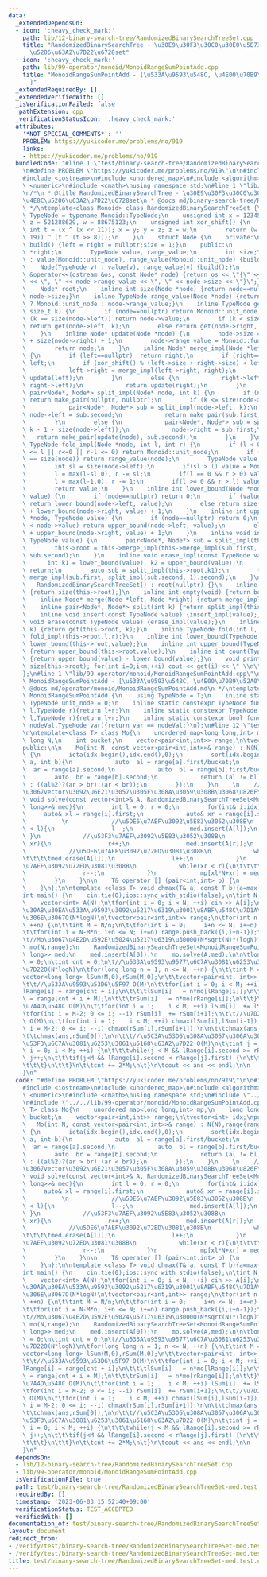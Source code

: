 ```yaml
---
data:
  _extendedDependsOn:
  - icon: ':heavy_check_mark:'
    path: lib/12-binary-search-tree/RandomizedBinarySearchTreeSet.cpp
    title: "RandomizedBinarySearchTree - \u30E9\u30F3\u30C0\u30E0\u5E73\u8861\u4E8C\
      \u5206\u63A2\u7D22\u6728set"
  - icon: ':heavy_check_mark:'
    path: lib/99-operator/monoid/MonoidRangeSumPointAdd.cpp
    title: "MonoidRangeSumPointAdd - [\u533A\u9593\u548C, \u4E00\u70B9\u52A0\u7B97\
      ]"
  _extendedRequiredBy: []
  _extendedVerifiedWith: []
  _isVerificationFailed: false
  _pathExtension: cpp
  _verificationStatusIcon: ':heavy_check_mark:'
  attributes:
    '*NOT_SPECIAL_COMMENTS*': ''
    PROBLEM: https://yukicoder.me/problems/no/919
    links:
    - https://yukicoder.me/problems/no/919
  bundledCode: "#line 1 \"test/binary-search-tree/RandomizedBinarySearchTreeSet-med.test.cpp\"\
    \n#define PROBLEM \"https://yukicoder.me/problems/no/919\"\n\n#include <vector>\n\
    #include <iostream>\n#include <unordered_map>\n#include <algorithm>\n#include\
    \ <numeric>\n#include <cmath>\nusing namespace std;\n#line 1 \"lib/12-binary-search-tree/RandomizedBinarySearchTreeSet.cpp\"\
    \n/*\n * @title RandomizedBinarySearchTree - \u30E9\u30F3\u30C0\u30E0\u5E73\u8861\
    \u4E8C\u5206\u63A2\u7D22\u6728set\n * @docs md/binary-search-tree/RandomizedBinarySearchTree.md\n\
    \ */\ntemplate<class Monoid> class RandomizedBinarySearchTreeSet {\n    using\
    \ TypeNode = typename Monoid::TypeNode;\n    unsigned int x = 123456789, y = 362436069,\
    \ z = 521288629, w = 88675123;\n    unsigned int xor_shift() {\n        unsigned\
    \ int t = (x ^ (x << 11)); x = y; y = z; z = w;\n        return (w = (w ^ (w >>\
    \ 19)) ^ (t ^ (t >> 8)));\n    }\n    struct Node {\n    private:\n        void\
    \ build() {left = right = nullptr;size = 1;}\n    public:\n        Node *left,\
    \ *right;\n        TypeNode value, range_value;\n        int size;\n        Node()\
    \ : value(Monoid::unit_node), range_value(Monoid::unit_node) {build();}\n    \
    \    Node(TypeNode v) : value(v), range_value(v) {build();}\n        friend ostream\
    \ &operator<<(ostream &os, const Node* node) {return os << \"{\" << node->value\
    \ << \", \" << node->range_value << \", \" << node->size << \"}\";}\n    };\n\
    \    Node* root;\n    inline int size(Node *node) {return node==nullptr ? 0 :\
    \ node->size;}\n    inline TypeNode range_value(Node *node) {return node==nullptr\
    \ ? Monoid::unit_node : node->range_value;}\n    inline TypeNode get(Node *node,\
    \ size_t k) {\n        if (node==nullptr) return Monoid::unit_node;\n        if\
    \ (k == size(node->left)) return node->value;\n        if (k < size(node->left))\
    \ return get(node->left, k);\n        else return get(node->right, k-1 - size(node->left));\n\
    \    }\n    inline Node* update(Node *node) {\n        node->size = size(node->left)\
    \ + size(node->right) + 1;\n        node->range_value = Monoid::func_fold(Monoid::func_fold(range_value(node->left),node->value),range_value(node->right));\n\
    \        return node;\n    }\n    inline Node* merge_impl(Node *left, Node *right)\
    \ {\n        if (left==nullptr)  return right;\n        if (right==nullptr) return\
    \ left;\n        if (xor_shift() % (left->size + right->size) < left->size) {\n\
    \            left->right = merge_impl(left->right, right);\n            return\
    \ update(left);\n        }\n        else {\n            right->left = merge_impl(left,\
    \ right->left);\n            return update(right);\n        }\n    }\n    inline\
    \ pair<Node*, Node*> split_impl(Node* node, int k) {\n        if (node==nullptr)\
    \ return make_pair(nullptr, nullptr);\n        if (k <= size(node->left)) {\n\
    \            pair<Node*, Node*> sub = split_impl(node->left, k);\n           \
    \ node->left = sub.second;\n            return make_pair(sub.first, update(node));\n\
    \        }\n        else {\n            pair<Node*, Node*> sub = split_impl(node->right,\
    \ k - 1 - size(node->left));\n            node->right = sub.first;\n         \
    \   return make_pair(update(node), sub.second);\n        }\n    }\n    inline\
    \ TypeNode fold_impl(Node *node, int l, int r) {\n        if (l < 0 || size(node)\
    \ <= l || r<=0 || r-l <= 0) return Monoid::unit_node;\n        if (l == 0 && r\
    \ == size(node)) return range_value(node);\n        TypeNode value = Monoid::unit_node;\n\
    \        int sl = size(node->left);\n        if(sl > l) value = Monoid::func_fold(value,fold_impl(node->left,l,min(sl,r)));\n\
    \        l = max(l-sl,0), r -= sl;\n        if(l == 0 && r > 0) value = Monoid::func_fold(value,node->value);\n\
    \        l = max(l-1,0), r -= 1;\n        if(l >= 0 && r > l) value = Monoid::func_fold(value,fold_impl(node->right,l,r));\n\
    \        return value;\n    }\n    inline int lower_bound(Node *node, TypeNode\
    \ value) {\n        if (node==nullptr) return 0;\n        if (value <= node->value)\
    \ return lower_bound(node->left, value);\n        else return size(node->left)\
    \ + lower_bound(node->right, value) + 1;\n    }\n    inline int upper_bound(Node\
    \ *node, TypeNode value) {\n        if (node==nullptr) return 0;\n        if (value\
    \ < node->value) return upper_bound(node->left, value);\n        else return size(node->left)\
    \ + upper_bound(node->right, value) + 1;\n    }\n    inline void insert_impl(const\
    \ TypeNode value) {\n        pair<Node*, Node*> sub = split_impl(this->root, lower_bound(this->root,value));\n\
    \        this->root = this->merge_impl(this->merge_impl(sub.first, new Node(value)),\
    \ sub.second);\n    }\n    inline void erase_impl(const TypeNode value) {\n  \
    \      int k1 = lower_bound(value), k2 = upper_bound(value);\n        if(k1==k2)\
    \ return;\n        auto sub = split_impl(this->root,k1);\n        this->root =\
    \ merge_impl(sub.first, split_impl(sub.second, 1).second);\n    }\npublic:\n \
    \   RandomizedBinarySearchTreeSet() : root(nullptr) {}\n    inline int size()\
    \ {return size(this->root);}\n    inline int empty(void) {return bool(size()==0);}\n\
    \    inline Node* merge(Node *left, Node *right) {return merge_impl(left,right);}\n\
    \    inline pair<Node*, Node*> split(int k) {return split_impl(this->root,k);}\n\
    \    inline void insert(const TypeNode value) {insert_impl(value);}\n    inline\
    \ void erase(const TypeNode value) {erase_impl(value);}\n    inline TypeNode get(size_t\
    \ k) {return get(this->root, k);}\n    inline TypeNode fold(int l, int r) {return\
    \ fold_impl(this->root,l,r);}\n    inline int lower_bound(TypeNode value) {return\
    \ lower_bound(this->root,value);}\n    inline int upper_bound(TypeNode value)\
    \ {return upper_bound(this->root,value);}\n    inline int count(TypeNode value)\
    \ {return upper_bound(value) - lower_bound(value);}\n    void print() {int m =\
    \ size(this->root); for(int i=0;i<m;++i) cout << get(i) << \" \\n\"[i==m-1];}\n\
    };\n#line 1 \"lib/99-operator/monoid/MonoidRangeSumPointAdd.cpp\"\n/*\n * @title\
    \ MonoidRangeSumPointAdd - [\u533A\u9593\u548C, \u4E00\u70B9\u52A0\u7B97]\n *\
    \ @docs md/operator/monoid/MonoidRangeSumPointAdd.md\n */\ntemplate<class T> struct\
    \ MonoidRangeSumPointAdd {\n    using TypeNode = T;\n    inline static constexpr\
    \ TypeNode unit_node = 0;\n    inline static constexpr TypeNode func_fold(TypeNode\
    \ l,TypeNode r){return l+r;}\n    inline static constexpr TypeNode func_operate(TypeNode\
    \ l,TypeNode r){return l+r;}\n    inline static constexpr bool func_check(TypeNode\
    \ nodeVal,TypeNode var){return var == nodeVal;}\n};\n#line 12 \"test/binary-search-tree/RandomizedBinarySearchTreeSet-med.test.cpp\"\
    \n\ntemplate<class T> class Mo{\n    unordered_map<long long,int> mp;\n    long\
    \ long N;\n    int bucket;\n    vector<pair<int,int>> range;\n\tvector<int> idx;\n\
    public:\n\n    Mo(int N, const vector<pair<int,int>>& range) : N(N),range(range),idx(range.size()),bucket(sqrt(N))\
    \ {\n        iota(idx.begin(),idx.end(),0);\n        sort(idx.begin(),idx.end(),[&](int\
    \ a, int b){\n            auto  al = range[a].first/bucket;\n            auto\
    \  ar = range[a].second;\n            auto  bl = range[b].first/bucket;\n    \
    \        auto  br = range[b].second;\n            return (al != bl) ? (al < bl)\
    \ : ((al%2)?(ar > br):(ar < br));\n        });\n    }\n    \n    //\u53C2\u7167\
    \u3067vector\u3092\u6E21\u3057\u305F\u308A\u3059\u308B\u3068\u826F\u3044\n   \
    \ void solve(const vector<int>& A, RandomizedBinarySearchTreeSet<MonoidRangeSumPointAdd<long\
    \ long>>& med){\n        int l = 0, r = 0;\n        for(int& i:idx){\n       \
    \     auto& xl = range[i].first;\n            auto& xr = range[i].second;\n  \
    \          \n            //\u5DE6\u7AEF\u3092\u5E83\u3052\u308B\n            while(xl\
    \ < l){\n                l--;\n                med.insert(A[l]);\n           \
    \ }\n            //\u53F3\u7AEF\u3092\u5E83\u3052\u308B\n            while(r <\
    \ xr){\n                r++;\n                med.insert(A[r]);\n            }\n\
    \            //\u5DE6\u7AEF\u3092\u72ED\u3081\u308B\n            while(l < xl){\n\
    \t\t\t\tmed.erase(A[l]);\n                l++;\n            }\n            //\u53F3\
    \u7AEF\u3092\u72ED\u3081\u308B\n            while(xr < r){\n\t\t\t\tmed.erase(A[r]);\n\
    \                r--;\n            }\n            mp[xl*N+xr] = med.get((xr-xl)/2);\n\
    \        }\n    }\n\n    T& operator [] (pair<int,int> p) {\n        return mp[p.first*N+p.second];\n\
    \    }\n};\n\ntemplate <class T> void chmax(T& a, const T b){a=max(a,b);}\n\n\
    int main() {\n    cin.tie(0);ios::sync_with_stdio(false);\n\tint N; cin >> N;\n\
    \    vector<int> A(N);\n\tfor(int i = 0; i < N; ++i) cin >> A[i];\n\n\t//\u30AF\
    \u30A8\u30EA\u533A\u9593\u3092\u5217\u6319\u3001\u8ABF\u548C\u7D1A\u6570\u306A\
    \u306E\u3067O(N*logN)\n\tvector<pair<int,int>> range;\n\tfor(int n = 1; n <= N;\
    \ ++n) {\n\t\tint M = N/n;\n\t\tfor(int i = 0;     i+n <= N; i+=n) range.push_back({i,i+n-1});\n\
    \t\tfor(int i = N-M*n; i+n <= N; i+=n) range.push_back({i,i+n-1});\n\t}\n\n\t\n\
    \t//Mo\u3067\u4E2D\u592E\u5024\u5217\u6319\u3000O(N*sqrt(N)*(logN)^2)\n    Mo<int>\
    \ mo(N,range);\n    RandomizedBinarySearchTreeSet<MonoidRangeSumPointAdd<long\
    \ long>> med;\n    med.insert(A[0]);\n    mo.solve(A,med);\n\n\tlong long ans\
    \ = 0;\n\tint cnt = 0;\n\t//\u533A\u9593\u9577\u6C7A\u3081\u6253\u3061\u5168\u63A2\
    \u7D22O(N*logN)\n\tfor(long long n = 1; n <= N; ++n) {\n\t\tint M = N/n;\n\t\t\
    vector<long long> lSum(M,0),rSum(M,0);\n\t\tvector<pair<int, int>> lRange(M),rRange(M);\n\
    \t\t//\u533A\u9593\u53D6\u5F97 O(M)\n\t\tfor(int i = 0; i < M; ++i) {\n\t\t\t\
    lRange[i] = range[cnt + i];\n\t\t\tlSum[i]   = n*mo[lRange[i]];\n\t\t\trRange[i]\
    \ = range[cnt + i + M];\n\t\t\trSum[i]   = n*mo[rRange[i]];\n\t\t}\n\t\t//\u7D2F\
    \u7A4D\u548C O(M)\n\t\tfor(int i = 1;    i < M; ++i) lSum[i]  += lSum[i-1];\n\t\
    \tfor(int i = M-2; 0 <= i; --i) rSum[i]  += rSum[i+1];\n\t\t//\u7D2F\u7A4Dmax\
    \ O(M)\n\t\tfor(int i = 1;    i < M; ++i) chmax(lSum[i],lSum[i-1]);\n\t\tfor(int\
    \ i = M-2; 0 <= i; --i) chmax(rSum[i],rSum[i+1]);\n\n\t\tchmax(ans,lSum[M-1]);\n\
    \t\tchmax(ans,rSum[0]);\n\n\t\t//\u5C3A\u53D6\u308A\u3057\u306A\u304C\u3089\u5DE6\
    \u53F3\u6C7A\u3081\u6253\u3061\u5168\u63A2\u7D22 O(M)\n\t\tint j = 0;\n\t\tfor(int\
    \ i = 0; i < M; ++i) {\n\t\t\twhile(j < M && lRange[i].second >= rRange[j].first)\
    \ j++;\n\t\t\tif(j<M && lRange[i].second < rRange[j].first) {\n\t\t\t\tchmax(ans,lSum[i]+rSum[j]);\n\
    \t\t\t}\n\t\t}\n\t\tcnt += 2*M;\n\t}\n\tcout << ans << endl;\n\n    return 0;\n\
    }\n"
  code: "#define PROBLEM \"https://yukicoder.me/problems/no/919\"\n\n#include <vector>\n\
    #include <iostream>\n#include <unordered_map>\n#include <algorithm>\n#include\
    \ <numeric>\n#include <cmath>\nusing namespace std;\n#include \"../../lib/12-binary-search-tree/RandomizedBinarySearchTreeSet.cpp\"\
    \n#include \"../../lib/99-operator/monoid/MonoidRangeSumPointAdd.cpp\"\n\ntemplate<class\
    \ T> class Mo{\n    unordered_map<long long,int> mp;\n    long long N;\n    int\
    \ bucket;\n    vector<pair<int,int>> range;\n\tvector<int> idx;\npublic:\n\n \
    \   Mo(int N, const vector<pair<int,int>>& range) : N(N),range(range),idx(range.size()),bucket(sqrt(N))\
    \ {\n        iota(idx.begin(),idx.end(),0);\n        sort(idx.begin(),idx.end(),[&](int\
    \ a, int b){\n            auto  al = range[a].first/bucket;\n            auto\
    \  ar = range[a].second;\n            auto  bl = range[b].first/bucket;\n    \
    \        auto  br = range[b].second;\n            return (al != bl) ? (al < bl)\
    \ : ((al%2)?(ar > br):(ar < br));\n        });\n    }\n    \n    //\u53C2\u7167\
    \u3067vector\u3092\u6E21\u3057\u305F\u308A\u3059\u308B\u3068\u826F\u3044\n   \
    \ void solve(const vector<int>& A, RandomizedBinarySearchTreeSet<MonoidRangeSumPointAdd<long\
    \ long>>& med){\n        int l = 0, r = 0;\n        for(int& i:idx){\n       \
    \     auto& xl = range[i].first;\n            auto& xr = range[i].second;\n  \
    \          \n            //\u5DE6\u7AEF\u3092\u5E83\u3052\u308B\n            while(xl\
    \ < l){\n                l--;\n                med.insert(A[l]);\n           \
    \ }\n            //\u53F3\u7AEF\u3092\u5E83\u3052\u308B\n            while(r <\
    \ xr){\n                r++;\n                med.insert(A[r]);\n            }\n\
    \            //\u5DE6\u7AEF\u3092\u72ED\u3081\u308B\n            while(l < xl){\n\
    \t\t\t\tmed.erase(A[l]);\n                l++;\n            }\n            //\u53F3\
    \u7AEF\u3092\u72ED\u3081\u308B\n            while(xr < r){\n\t\t\t\tmed.erase(A[r]);\n\
    \                r--;\n            }\n            mp[xl*N+xr] = med.get((xr-xl)/2);\n\
    \        }\n    }\n\n    T& operator [] (pair<int,int> p) {\n        return mp[p.first*N+p.second];\n\
    \    }\n};\n\ntemplate <class T> void chmax(T& a, const T b){a=max(a,b);}\n\n\
    int main() {\n    cin.tie(0);ios::sync_with_stdio(false);\n\tint N; cin >> N;\n\
    \    vector<int> A(N);\n\tfor(int i = 0; i < N; ++i) cin >> A[i];\n\n\t//\u30AF\
    \u30A8\u30EA\u533A\u9593\u3092\u5217\u6319\u3001\u8ABF\u548C\u7D1A\u6570\u306A\
    \u306E\u3067O(N*logN)\n\tvector<pair<int,int>> range;\n\tfor(int n = 1; n <= N;\
    \ ++n) {\n\t\tint M = N/n;\n\t\tfor(int i = 0;     i+n <= N; i+=n) range.push_back({i,i+n-1});\n\
    \t\tfor(int i = N-M*n; i+n <= N; i+=n) range.push_back({i,i+n-1});\n\t}\n\n\t\n\
    \t//Mo\u3067\u4E2D\u592E\u5024\u5217\u6319\u3000O(N*sqrt(N)*(logN)^2)\n    Mo<int>\
    \ mo(N,range);\n    RandomizedBinarySearchTreeSet<MonoidRangeSumPointAdd<long\
    \ long>> med;\n    med.insert(A[0]);\n    mo.solve(A,med);\n\n\tlong long ans\
    \ = 0;\n\tint cnt = 0;\n\t//\u533A\u9593\u9577\u6C7A\u3081\u6253\u3061\u5168\u63A2\
    \u7D22O(N*logN)\n\tfor(long long n = 1; n <= N; ++n) {\n\t\tint M = N/n;\n\t\t\
    vector<long long> lSum(M,0),rSum(M,0);\n\t\tvector<pair<int, int>> lRange(M),rRange(M);\n\
    \t\t//\u533A\u9593\u53D6\u5F97 O(M)\n\t\tfor(int i = 0; i < M; ++i) {\n\t\t\t\
    lRange[i] = range[cnt + i];\n\t\t\tlSum[i]   = n*mo[lRange[i]];\n\t\t\trRange[i]\
    \ = range[cnt + i + M];\n\t\t\trSum[i]   = n*mo[rRange[i]];\n\t\t}\n\t\t//\u7D2F\
    \u7A4D\u548C O(M)\n\t\tfor(int i = 1;    i < M; ++i) lSum[i]  += lSum[i-1];\n\t\
    \tfor(int i = M-2; 0 <= i; --i) rSum[i]  += rSum[i+1];\n\t\t//\u7D2F\u7A4Dmax\
    \ O(M)\n\t\tfor(int i = 1;    i < M; ++i) chmax(lSum[i],lSum[i-1]);\n\t\tfor(int\
    \ i = M-2; 0 <= i; --i) chmax(rSum[i],rSum[i+1]);\n\n\t\tchmax(ans,lSum[M-1]);\n\
    \t\tchmax(ans,rSum[0]);\n\n\t\t//\u5C3A\u53D6\u308A\u3057\u306A\u304C\u3089\u5DE6\
    \u53F3\u6C7A\u3081\u6253\u3061\u5168\u63A2\u7D22 O(M)\n\t\tint j = 0;\n\t\tfor(int\
    \ i = 0; i < M; ++i) {\n\t\t\twhile(j < M && lRange[i].second >= rRange[j].first)\
    \ j++;\n\t\t\tif(j<M && lRange[i].second < rRange[j].first) {\n\t\t\t\tchmax(ans,lSum[i]+rSum[j]);\n\
    \t\t\t}\n\t\t}\n\t\tcnt += 2*M;\n\t}\n\tcout << ans << endl;\n\n    return 0;\n\
    }\n"
  dependsOn:
  - lib/12-binary-search-tree/RandomizedBinarySearchTreeSet.cpp
  - lib/99-operator/monoid/MonoidRangeSumPointAdd.cpp
  isVerificationFile: true
  path: test/binary-search-tree/RandomizedBinarySearchTreeSet-med.test.cpp
  requiredBy: []
  timestamp: '2023-06-03 15:52:40+09:00'
  verificationStatus: TEST_ACCEPTED
  verifiedWith: []
documentation_of: test/binary-search-tree/RandomizedBinarySearchTreeSet-med.test.cpp
layout: document
redirect_from:
- /verify/test/binary-search-tree/RandomizedBinarySearchTreeSet-med.test.cpp
- /verify/test/binary-search-tree/RandomizedBinarySearchTreeSet-med.test.cpp.html
title: test/binary-search-tree/RandomizedBinarySearchTreeSet-med.test.cpp
---
```

